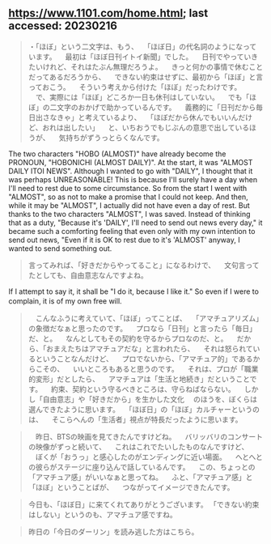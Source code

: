 ## https://www.1101.com/home.html; last accessed: 20230216

>    ・「ほぼ」という二文字は、もう、 　「ほぼ日」の代名詞のようになっています。 　最初は「ほぼ日刊イトイ新聞」でした。 　日刊でやっていきたいけれど、それはたぶん無理だろうよ。 　きっと何かの事情で休むことだってあるだろうから、 　できない約束はせずに、最初から「ほぼ」と言っておこう。 　そういう考えから付けた「ほぼ」だったわけです。 　で、実際には「ほぼ」どころか一日も休刊はしていない。 　でも「ほぼ」の二文字のおかげで助かっているんです。 　義務的に「日刊だから毎日出さなきゃ」と考えているより、 　「ほぼだから休んでもいいんだけど、おれは出したい」 　と、いちおうでもじぶんの意思で出しているほうが、 　気持ちがずうっとらくなんです。

The two characters "HOBO (ALMOST)" have already become the  PRONOUN, "HOBONICHI (ALMOST DAILY)". At the start, it was "ALMOST DAILY ITOI NEWS". Although I wanted to go with "DAILY", I thought that it was perhaps UNREASONABLE! This is because I'll surely have a day when I'll need to rest due to some circumstance. So from the start I went with "ALMOST", so as not to make a promise that I could not keep. And then, while it may be "ALMOST", I actually did not have even a day of rest. But thanks to the two characters "ALMOST", I was saved. Instead of thinking that as a duty, "Because it's 'DAILY', I'll need to send out news every day," it became such a comforting feeling that even only with my own intention to send out news, "Even if it is OK to rest due to it's 'ALMOST' anyway, I wanted to send something out.

>    言ってみれば、「好きだからやってること」になるわけで、 　文句言ってたとしても、自由意志なんですよね。 　　 　

If I attempt to say it, it shall be "I do it, because I like it." So even if I were to complain, it is of my own free will.
　　
>　こんなふうに考えていて、「ほぼ」ってことば、
　「アマチュアリズム」の象徴だなぁと思ったのです。
　プロなら「日刊」と言ったら「毎日」だ、と。
　なんとしてもその契約を守るからプロなのだ、と。
　だから、「おまえたちはアマチュアだな」と言われたら、
　それは怒られているということなんだけど、
　プロでないから、「アマチュア的」であるからこその、
　いいところもあると思うのです。
　それは、プロが「職業的変形」だとしたら、
　アマチュアは「生活と地続き」だということです。
　約束、契約という守るべきところは、守らねばならない。
　しかし「自由意志」や「好きだから」を生かした文化
　のほうを、ぼくらは選んできたように思います。
　「ほぼ日」の「ほぼ」カルチャーというのは、
　そこらへんの「生活者」視点が特長だったように思います。

>　昨日、BTSの映画を見てきたんですけどね。
　バリッバリのコンサートの映像がずっと続いて、
　これはこれでたいしたものなんですけど、
　ぼくが「おうっ」と感心したのがエンディングに近い場面。
　へとへとの彼らがステージに座り込んで話しているんです。
　この、ちょっとの「アマチュア感」がいいなぁと思ってね。
　ふと、「アマチュア感」と「ほぼ」ということばが、
　つながってイメージできたんです。

> 今日も、「ほぼ日」に来てくれてありがとうございます。
「できない約束はしない」というのも、アマチュア感ですね。

> 昨日の「今日のダーリン」を読み逃した方はこちら。
